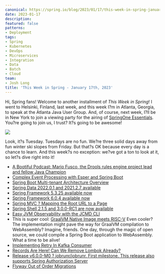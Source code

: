 ```yaml
---
canonical: https://spring.io/blog/2023/01/17/this-week-in-spring-january-17th-2023
date: 2023-01-17
description: 
featured: false
patterns:
- Deployment
tags:
- Spring
- Kubernetes
- DevOps
- Microservices
- Integration
- Data
- Batch
- Cloud
team:
- Josh Long
title: 'This Week in Spring - January 17th, 2023'
---
```


<div>
 <p>Hi, Spring fans! Welcome to another installment of <em>This Week in Spring</em>! I went to Helsinki, Finland, last week, and this week I?m in Atlanta, Georgia, to speak at the Atlanta Java User Group. And, of course, next week, I?ll be in New York to join a viewing party for the airing of <a href="https://springone.io/">SpringOne Essentials</a>. You?re going to join us, I trust? It?s going to be awesome! </p>
 <img src="https://pbs.twimg.com/media/FmqJZk2WYBECl4I.jpg">
 <p>Look, it?s Tuesday. Tuesdays are no fun. We?re three solid days away from fun winter ski slopes from Friday. But that?s OK because every day is a chance to learn. And this week?s no exception: we?ve got a ton to look at it, so let?s dive right into it! </p>
 <ul>
  <li><a href="https://spring.io/blog/2023/01/12/a-bootiful-podcast-mario-fusco-the-drools-rules-engine-project-lead-and-fellow-java-champion">A Bootiful Podcast: Mario Fusco, the Drools rules engine project lead and fellow Java Champion</a></li>
  <li><a href="https://joshlong.com/jl/blogpost/complex-event-processing-with-esper.html">Complex Event Processing with Esper and Spring Boot</a></li>
  <li><a href="https://medium.com/@konstde00/spring-boot-multi-tenant-architecture-overview-88198ea3991f">Spring Boot Multi-tenant Architecture Overview</a></li>
  <li><a href="https://spring.io/blog/2023/01/13/spring-data-2022-0-1-and-2021-2-7-available">Spring Data 2022.0.1 and 2021.2.7 available</a></li>
  <li><a href="https://spring.io/blog/2023/01/11/spring-framework-5-3-25-available-now">Spring Framework 5.3.25 available now</a></li>
  <li><a href="https://spring.io/blog/2023/01/11/spring-framework-6-0-4-available-now">Spring Framework 6.0.4 available now</a></li>
  <li><a href="https://feeds.feedblitz.com/~/724391888/0/baeldung~Spring-MVC-Mapping-the-Root-URL-to-a-Page">Spring MVC ? Mapping the Root URL to a Page</a></li>
  <li><a href="https://spring.io/blog/2023/01/13/spring-shell-2-1-5-and-3-0-0-rc1-are-now-available">Spring Shell 2.1.5 and 3.0.0-RC1 are now available</a></li>
  <li><a href="https://joshlong.com/jl/blogpost/jcmd.html">Easy JVM Observability with the JCMD CLI</a></li>
  <li>This is super cool: <a href="https://medium.com/graalvm/graalvm-native-image-meets-risc-v-899be38eddd9">GraalVM Native Image meets RISC-V</a> Even cooler? The implementation might pave the way for GraalVM compilation to WebAssembly? Imagine, friends. One day, through the magic of open source, we could compile a Spring Boot application to WebAssembly. What a time to be alive!</li>
  <li><a href="https://feeds.feedblitz.com/~/724129061/0/baeldung~Implementing-Retry-In-Kafka-Consumer">Implementing Retry In Kafka Consumer</a></li>
  <li><a href="https://medium.com/codex/records-are-here-can-we-remove-lombok-already-63161f8d0f87">Records Are Here! Can We Remove Lombok Already?</a></li>
  <li><a href="https://github.com/jobrunr/jobrunr/releases/tag/v6.0.0-M0">Release v6.0.0-M0 ? jobrunr/jobrunr. First milestone. This release also supports Spring Authorization Server</a></li>
  <li><a href="https://feeds.feedblitz.com/~/724015304/0/baeldung~Flyway-Out-of-Order-Migrations">Flyway Out of Order Migrations</a></li>
 </ul>
</div>

